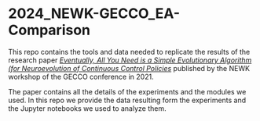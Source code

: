 # 2024_NEWK-GECCO_EA-Comparison

This repo contains the tools and data needed to replicate the results of the research paper 
[*Eventually, All You Need is a Simple Evolutionary Algorithm
(for Neuroevolution of Continuous Control Policies*](https://medvet.inginf.units.it/publications/2024-c-ensm-eventually/)
published by the NEWK workshop of the GECCO conference in 2021.

The paper contains all the details of the experiments and the modules we used.
In this repo we provide the data resulting form the experiments and the Jupyter notebooks 
we used to analyze them.
